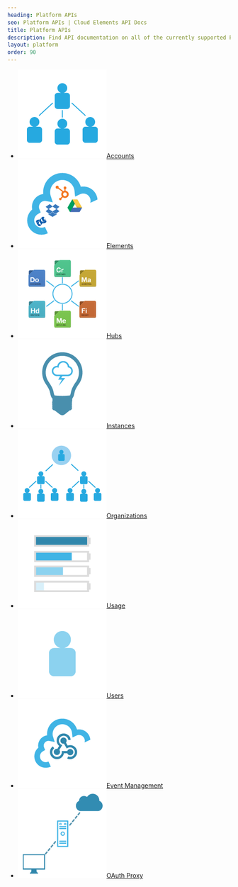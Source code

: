 ```yaml
---
heading: Platform APIs
seo: Platform APIs | Cloud Elements API Docs
title: Platform APIs
description: Find API documentation on all of the currently supported Platform features.
layout: platform
order: 90
---
```


* [![Account APIs](/assets/img/platform-icons/accounts.png)Accounts](/docs/platform/accounts/account-management.html)
* [![Element APIs](/assets/img/platform-icons/elements.png)Elements](/docs/platform/elements/index.html)
* [![Hub APIs](/assets/img/platform-icons/hubs.png)Hubs](/docs/platform/hubs/index.html)
* [![Instance APIs](/assets/img/platform-icons/instances.png)Instances](/docs/platform/instances/index.html)
* [![Organization APIs](/assets/img/platform-icons/organizations.png)Organizations](/docs/platform/organizations/index.html)
* [![Usage APIs](/assets/img/platform-icons/usage.png)Usage](/docs/platform/usage/index.html)
* [![Users APIs](/assets/img/platform-icons/users.png)Users](/docs/platform/users/index.html)
* [![Event Management](/assets/img/platform-icons/events.png)Event Management](/docs/platform/event-management/index.html)
* [![OAuth Proxy](/assets/img/platform-icons/oauth-proxy.png)OAuth Proxy](/docs/platform/oauth-proxy/index.html)
